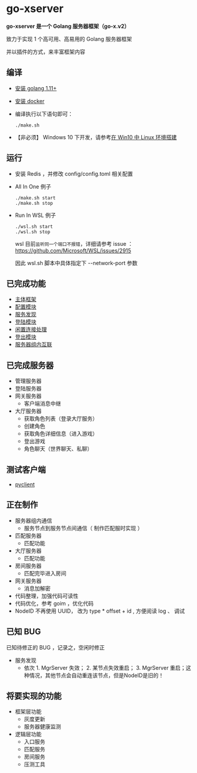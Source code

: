 # go-xserver

**go-xserver 是一个 Golang 服务器框架（go-x.v2）**

致力于实现 1 个高可用、高易用的 Golang 服务器框架

并以插件的方式，来丰富框架内容

## 编译

- [安装 golang 1.11+](https://golang.google.cn/dl/)
- [安装 docker](https://docs.docker.com/install/linux/docker-ce/centos/)
- 编译执行以下语句即可：

  ```shell
  ./make.sh
  ```

- 【非必须】 Windows 10 下开发，请参考[在 Win10 中 Linux 环境搭建](doc/编译-在Win10中Linux环境搭建.md)


## 运行

- 安装 Redis ，并修改 config/config.toml 相关配置

- All In One 例子
  ```shell
  ./make.sh start
  ./make.sh stop
  ```

- Run In WSL 例子
  ```shell
  ./wsl.sh start
  ./wsl.sh stop
  ```

   wsl 目前`监听同一个端口不报错`，详细请参考 issue ： https://github.com/Microsoft/WSL/issues/2915

   因此 wsl.sh 脚本中具体指定下 --network-port 参数



## 已完成功能

- [主体框架](doc/规范-代码框架.md)
- [配置模块](doc/规范-配置文件.md)
- [服务发现](doc/框架层功能-服务发现.md)
- [登陆模块](doc/框架层功能-登陆模块.md)
- [闲置连接处理](doc/框架层功能-闲置连接处理.md)
- [登出模块](doc/框架层功能-登出模块.md)
- [服务器组内互联](doc/规范-服务器架构.md)

## 已完成服务器

- 管理服务器
- 登陆服务器
- 网关服务器
  - 客户端消息中继
- 大厅服务器
  - 获取角色列表（登录大厅服务）
  - 创建角色
  - 获取角色详细信息（进入游戏）
  - 登出游戏
  - 角色聊天（世界聊天、私聊）

## 测试客户端

- [pyclient](https://github.com/fananchong/go-xclient/tree/master/pyclient)

## 正在制作

- 服务器组内通信
  - 服务节点到服务节点间通信（ 制作匹配服时实现 ）
- 匹配服务器
  - 匹配功能
- 大厅服务器
  - 匹配功能
- 房间服务器
  - 匹配完毕进入房间
- 网关服务器
  - 消息加解密
- 代码整理，加强代码可读性
- 代码优化，参考 goim ，优化代码
- NodeID 不再使用 UUID， 改为 type * offset + id , 方便阅读 log 、 调试


## 已知 BUG

已知待修正的 BUG ，记录之，空闲时修正

- 服务发现
  - 依次 1. MgrServer 失效； 2. 某节点失效重启； 3. MgrServer 重启；这种情况，其他节点会自动重连该节点，但是NodeID是旧的！

## 将要实现的功能

- 框架层功能
    - 灰度更新
    - 服务器健康监测
- 逻辑层功能
    - 入口服务
    - 匹配服务
    - 房间服务
    - 压测工具

